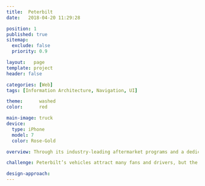 ```yaml
---
title:  Peterbilt
date:   2018-04-20 11:29:28

position: 1
published: true
sitemap:
  exclude: false
  priority: 0.9

layout:   page
template: project
header: false

categories: [Web]
tags: [Information Architecture, Navigation, UI]

theme:      washed
color:      red

main-image: truck
device:
  type: iPhone
  model: 7
  color: Rose-Gold

overview: Through its industry-leading aftermarket programs and a dedicated network of independent dealerships, Peterbilt Motors Company, founded in 1939, is an American manufacturer of on highway, vocational and medium duty trucks that provide value to their owners and pride to their drivers.

challenge: Peterbilt’s vehicles attract many fans and drivers, but the existing website failed to communicate that. We proposed to build a new website that highlights the brand’s unique heritage, spoke to the concerns of fleet buyers and owner-operators, and makes it easy to find a dealer.

design-approach:
---
```

